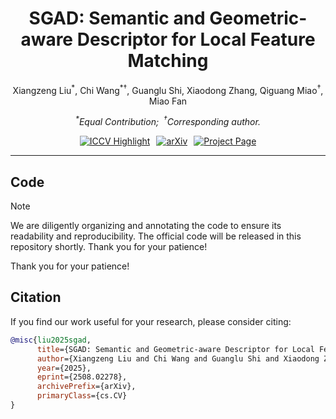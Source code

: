 <div align="center">

<h1>SGAD: Semantic and Geometric-aware Descriptor for Local Feature Matching</h1>

<p>
  Xiangzeng Liu<sup>*</sup>, Chi Wang<sup>*†</sup>, Guanglu Shi, Xiaodong Zhang, Qiguang Miao<sup>†</sup>, Miao Fan
</p>
<p>
  <em><sup>*</sup>Equal Contribution;&nbsp;&nbsp;<sup>†</sup>Corresponding author.</em>
</p>

<div style="display: flex; justify-content: center; gap: 10px;">
  <a href="https://arxiv.org/pdf/2508.02278" target="_blank" rel="noopener noreferrer"><img src="https://img.shields.io/badge/ICCV_2025-Highlight-blue" alt="ICCV Highlight"></a>
  <a href="https://arxiv.org/abs/2508.02278" target="_blank" rel="noopener noreferrer"><img src="https://img.shields.io/badge/arXiv-2508.02278-b31b1b" alt="arXiv"></a>
  <a href="https://mr-chiwang.github.io/SGAD/" target="_blank" rel="noopener noreferrer"><img src="https://img.shields.io/badge/Project_Page-green" alt="Project Page"></a>
</div>

</div>

---

## Code
> [!NOTE]
> We are diligently organizing and annotating the code to ensure its readability and reproducibility. The official code will be released in this repository shortly. Thank you for your patience!
> 
> Thank you for your patience!

## Citation
If you find our work useful for your research, please consider citing:
```bibtex
@misc{liu2025sgad,
      title={SGAD: Semantic and Geometric-aware Descriptor for Local Feature Matching}, 
      author={Xiangzeng Liu and Chi Wang and Guanglu Shi and Xiaodong Zhang and Qiguang Miao and Miao Fan},
      year={2025},
      eprint={2508.02278},
      archivePrefix={arXiv},
      primaryClass={cs.CV}
}
